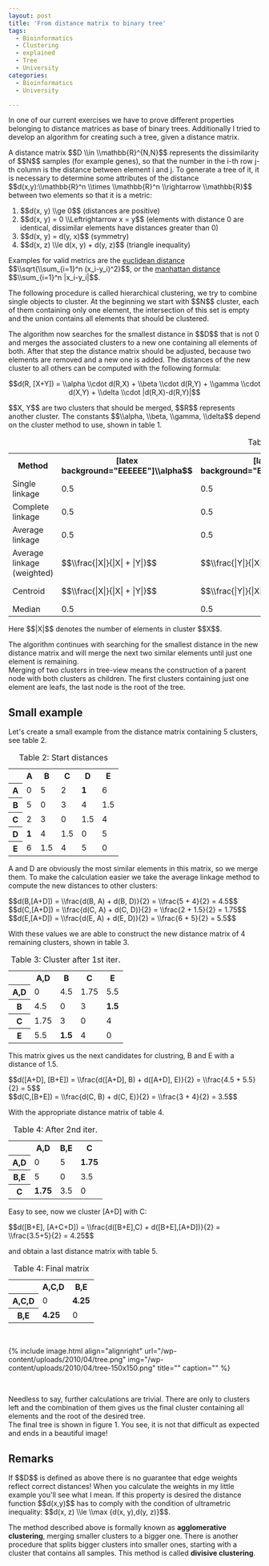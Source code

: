 ```yaml
---
layout: post
title: 'From distance matrix to binary tree'
tags:
  - Bioinformatics
  - Clustering
  - explained
  - Tree
  - University
categories:
  - Bioinformatics
  - University

---
```


<p>In one of our current exercises we have to prove different properties belonging to distance matrices as base of binary trees. Additionally I tried to develop an algorithm for creating such a tree, given a distance matrix.</p>
<p>A distance matrix $$D \\in \\mathbb{R}^{N,N}$$ represents the dissimilarity of $$N$$ samples (for example genes), so that the number in the i-th row j-th column is the distance between element i and j. To generate a tree of it, it is necessary to determine some attributes of the distance $$d(x,y):\\mathbb{R}^n \\times \\mathbb{R}^n \\rightarrow \\mathbb{R}$$ between two elements so that it is a metric:</p>
<ol>
<li>$$d(x, y) \\ge 0$$ (distances are positive)</li>
<li>$$d(x, y) = 0 \\Leftrightarrow x = y$$ (elements with distance 0 are identical, dissimilar elements have distances greater than 0)</li>
<li>$$d(x, y) = d(y, x)$$ (symmetry)</li>
<li>$$d(x, z) \\le d(x, y) + d(y, z)$$ (triangle inequality)</li>
</ol>
<p>Examples for valid metrics are the <a href="http://en.wikipedia.org/wiki/Euclidean_distance">euclidean distance</a> $$\\sqrt{\\sum_{i=1}^n (x_i-y_i)^2}$$, or the <a href="http://en.wikipedia.org/wiki/Manhattan_distance">manhattan distance</a> $$\\sum_{i=1}^n |x_i-y_i|$$.</p>
<p>The following procedure is called hierarchical clustering, we try to combine single objects to cluster. At the beginning we start with $$N$$ cluster, each of them containing only one element, the intersection of this set is empty and the union contains all elements that should be clustered.</p>
<p>The algorithm now searches for the smallest distance in $$D$$ that is not 0 and merges the associated clusters to a new one containing all elements of both. After that step the distance matrix should be adjusted, because two elements are removed and a new one is added. The distances of the new cluster to all others can be computed with the following formula:</p>
<p style="text-align: center;">$$d(R, [X+Y]) = \\alpha \\cdot d(R,X) + \\beta \\cdot d(R,Y) + \\gamma \\cdot d(X,Y) + \\delta \\cdot |d(R,X)-d(R,Y)|$$</p>
<p style="text-align: left;">$$X, Y$$ are two clusters that should be merged, $$R$$ represents another cluster. The constants $$\\alpha, \\beta, \\gamma, \\delta$$ depend on the cluster method to use, shown in table 1.</p>
<table>
<caption>Table 1: Different cluster methods</caption>
<tbody>
<tr>
<th>Method</th>
<th class="cen">[latex background="EEEEEE"]\\alpha$$</th>
<th class="cen">[latex background="EEEEEE"]\\beta$$</th>
<th class="cen">[latex background="EEEEEE"]\\gamma$$</th>
<th class="cen">[latex background="EEEEEE"]\\delta$$</th>
</tr>
<tr>
<td>Single linkage</td>
<td class="cen">0.5</td>
<td class="cen">0.5</td>
<td class="cen">0</td>
<td class="cen">-0.5</td>
</tr>
<tr>
<td>Complete linkage</td>
<td class="cen">0.5</td>
<td class="cen">0.5</td>
<td class="cen">0</td>
<td class="cen">0.5</td>
</tr>
<tr>
<td>Average linkage</td>
<td class="cen">0.5</td>
<td class="cen">0.5</td>
<td class="cen">0</td>
<td class="cen">0</td>
</tr>
<tr>
<td>Average linkage (weighted)</td>
<td class="cen">$$\\frac{|X|}{|X| + |Y|}$$</td>
<td class="cen">$$\\frac{|Y|}{|X| + |Y|}$$</td>
<td class="cen">0</td>
<td class="cen">0</td>
</tr>
<tr>
<td>Centroid</td>
<td class="cen">$$\\frac{|X|}{|X| + |Y|}$$</td>
<td class="cen">$$\\frac{|Y|}{|X| + |Y|}$$</td>
<td class="cen">$$-\\frac{|X|\\cdot|Y|}{(|X| + |Y|)^2}$$</td>
<td class="cen">0</td>
</tr>
<tr>
<td>Median</td>
<td class="cen">0.5</td>
<td class="cen">0.5</td>
<td class="cen">-0.25</td>
<td class="cen">0</td>
</tr>
</tbody>
</table>
<p>Here $$|X|$$ denotes the number of elements in cluster $$X$$.</p>
<p>The algorithm continues with searching for the smallest distance in the new distance matrix and will merge the next two similar elements until just one element is remaining.<br />
 Merging of two clusters in tree-view means the construction of a parent node with both clusters as children. The first clusters containing just one element are leafs, the last node is the root of the tree.</p>
<h2>Small example</h2>
<p>Let's create a small example from the distance matrix containing 5 clusters, see table 2.</p>
<table>
<caption>Table 2: Start distances</caption>
<tbody>
<tr>
<th> </th>
<th>A</th>
<th>B</th>
<th>C</th>
<th>D</th>
<th>E</th>
</tr>
<tr>
<th>A</th>
<td>0</td>
<td>5</td>
<td>2</td>
<td><strong>1</strong></td>
<td>6</td>
</tr>
<tr>
<th>B</th>
<td>5</td>
<td>0</td>
<td>3</td>
<td>4</td>
<td>1.5</td>
</tr>
<tr>
<th>C</th>
<td>2</td>
<td>3</td>
<td>0</td>
<td>1.5</td>
<td>4</td>
</tr>
<tr>
<th>D</th>
<td><strong>1</strong></td>
<td>4</td>
<td>1.5</td>
<td>0</td>
<td>5</td>
</tr>
<tr>
<th>E</th>
<td>6</td>
<td>1.5</td>
<td>4</td>
<td>5</td>
<td>0</td>
</tr>
</tbody>
</table>
<p>A and D are obviously the most similar elements in this matrix, so we merge them. To make the calculation easier we take the average linkage method to compute the new distances to other clusters:</p>
<p>$$d(B,[A+D]) = \\frac{d(B, A) + d(B, D)}{2} = \\frac{5 + 4}{2} = 4.5$$<br />
 $$d(C,[A+D]) = \\frac{d(C, A) + d(C, D)}{2} = \\frac{2 + 1.5}{2} = 1.75$$<br />
 $$d(E,[A+D]) = \\frac{d(E, A) + d(E, D)}{2} = \\frac{6 + 5}{2} = 5.5$$</p>
<p>With these values we are able to construct the new distance matrix of 4 remaining clusters, shown in table 3.</p>
<table>
<caption>Table 3: Cluster after 1st iter.</caption>
<tbody>
<tr>
<th> </th>
<th>A,D</th>
<th>B</th>
<th>C</th>
<th>E</th>
</tr>
<tr>
<th>A,D</th>
<td>0</td>
<td>4.5</td>
<td>1.75</td>
<td>5.5</td>
</tr>
<tr>
<th>B</th>
<td>4.5</td>
<td>0</td>
<td>3</td>
<td><strong>1.5</strong></td>
</tr>
<tr>
<th>C</th>
<td>1.75</td>
<td>3</td>
<td>0</td>
<td>4</td>
</tr>
<tr>
<th>E</th>
<td>5.5</td>
<td><strong>1.5</strong></td>
<td>4</td>
<td>0</td>
</tr>
</tbody>
</table>
<p>This matrix gives us the next candidates for clustring, B and E with a distance of 1.5.</p>
<p>$$d([A+D], [B+E]) = \\frac{d([A+D], B) + d([A+D], E)}{2} = \\frac{4.5 + 5.5}{2} = 5$$<br />
 $$d(C,[B+E]) = \\frac{d(C, B) + d(C, E)}{2} = \\frac{3 + 4}{2} = 3.5$$</p>
<p>With the appropriate distance matrix of table 4.</p>
<table>
<caption>Table 4: After 2nd iter.</caption>
<tbody>
<tr>
<th> </th>
<th>A,D</th>
<th>B,E</th>
<th>C</th>
</tr>
<tr>
<th>A,D</th>
<td>0</td>
<td>5</td>
<td><strong>1.75</strong></td>
</tr>
<tr>
<th>B,E</th>
<td>5</td>
<td>0</td>
<td>3.5</td>
</tr>
<tr>
<th>C</th>
<td><strong>1.75</strong></td>
<td>3.5</td>
<td>0</td>
</tr>
</tbody>
</table>
<p>Easy to see, now we cluster [A+D] with C:</p>
<p>$$d([B+E], [A+C+D]) = \\frac{d([B+E],C) + d([B+E],[A+D])}{2} = \\frac{3.5+5}{2} = 4.25$$</p>
<p>and obtain a last distance matrix with table 5.</p>
<table>
<caption>Table 4: Final matrix</caption>
<tbody>
<tr>
<th> </th>
<th>A,C,D</th>
<th>B,E</th>
</tr>
<tr>
<th>A,C,D</th>
<td>0</td>
<td><strong>4.25</strong></td>
</tr>
<tr>
<th>B,E</th>
<td><strong>4.25</strong></td>
<td>0</td>
</tr>
</tbody>
</table>
<p><br class="spacer_" /></p>
<p>{% include image.html align="alignright" url="/wp-content/uploads/2010/04/tree.png" img="/wp-content/uploads/2010/04/tree-150x150.png" title="" caption="" %}</p>
<p><br class="spacer_" /></p>
<p>Needless to say, further calculations are trivial. There are only to clusters left and the combination of them gives us the final cluster containing all elements and the root of the desired tree.<br />
 The final tree is shown in figure 1. You see, it is not that difficult as expected and ends in a beautiful image!</p>
<h2>Remarks</h2>
<p>If $$D$$ is defined as above there is no guarantee that edge weights reflect correct distances! When you calculate the weights in my little example you'll see what I mean. If this property is desired the distance function $$d(x,y)$$ has to comply with the condition of ultrametric inequality: $$d(x, z) \\le \\max {d(x, y),d(y, z)}$$.</p>

The method described above is formally known as  <strong>agglomerative clustering</strong>, merging smaller clusters to a bigger one. There is another procedure that splits bigger clusters into smaller ones, starting with a cluster that contains all samples. This method is called <strong>divisive clustering</strong>.
